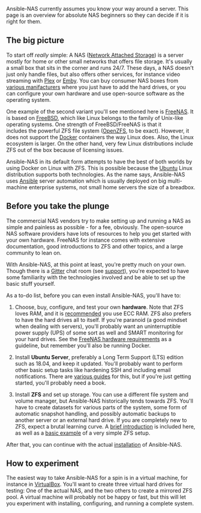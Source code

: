 Ansible-NAS currently assumes you know your way around a server. This page is an
overview for absolute NAS beginners so they can decide if it is right for them.

## The big picture

To start off _really_ simple: A NAS ([Network Attached
Storage](https://en.wikipedia.org/wiki/Network-attached_storage)) is a server
mostly for home or other small networks that offers file storage. It's usually a
small box that sits in the corner and runs 24/7. These days, a NAS doesn't just
only handle files, but also offers other services, for instance video streaming
with [Plex](https://www.plex.tv/) or [Emby](https://emby.media/index.html). You
can buy consumer NAS boxes from [various
manifacturers](https://en.wikipedia.org/wiki/List_of_NAS_manufacturers) where
you just have to add the hard drives, or you can configure your own hardware and
use open-source software as the operating system. 

One example of the second variant you'll see mentioned here is
[FreeNAS](https://freenas.org/). It is based on
[FreeBSD](https://www.freebsd.org/), which like Linux belongs to the family of
Unix-like operating systems. One strength of FreeBSD/FreeNAS is that it  
includes the powerful ZFS file system
([OpenZFS](http://www.open-zfs.org/wiki/Main_Page), to be exact).  However, it
does not support the [Docker](https://www.docker.com/) containers the way Linux
does. Also, the Linux ecosystem is larger. On the other hand, very few Linux
distributions include ZFS out of the box because of licensing issues.

Ansible-NAS in its default form attempts to have the best of both worlds by
using Docker on Linux with ZFS. This is possible because the
[Ubuntu](https://www.ubuntu.com/server) Linux distribution supports both
technologies. As the name says, Ansible-NAS uses
[Ansible](https://www.ansible.com/) server automation which is usually deployed
on big multi-machine enterprise systems, not small home servers the size of a
breadbox. 

## Before you take the plunge

The commercial NAS vendors try to make setting up and running a NAS as simple
and painless as possible - for a fee, obviously. The open-source NAS software
providers have lots of resources to help you get started with your own hardware.
FreeNAS for instance comes with extensive documentation, good introductions to
ZFS and other topics, and a large community to lean on. 

With Ansible-NAS, at this point at least, you're pretty much on your own. Though
there is a [Gitter](https://gitter.im/Ansible-NAS/Chat) chat room (see
[support](support.md)), you're expected to have some familiarity with the
technologies involved and be able to set up the basic stuff yourself. 

As a to-do list, before you can even install Ansible-NAS, you'll have to:

1. Choose, buy, configure, and test your own **hardware**. Note that ZFS loves
   RAM, and it is [recommended](zfs_overview.md) you use ECC RAM. ZFS also
   prefers to have the hard drives all to itself. If you're paranoid (a good
   mindset when dealing with servers), you'll probably want an uninterruptible
   power supply (UPS) of some sort as well and SMART monitoring for your hard
   drives. See the [FreeNAS hardware
   requirements](https://freenas.org/hardware-requirements/) as a guideline, but
   remember you'll also be running Docker.

1. Install **Ubuntu Server**, preferably a Long Term Support (LTS) edition such
   as 18.04, and keep it updated. You'll probably want to perform other basic
   setup tasks like hardening SSH and including email notifications. There are
   [various guides](https://devanswers.co/ubuntu-18-04-initial-server-setup/)
   for this, but if you're just getting started, you'll probably need a book.

1. Install **ZFS** and set up storage. You can use a different file system and
   volume manager, but Ansible-NAS historically tends towards ZFS. You'll have
   to create datasets for various parts of the system, some form of automatic
   snapshot handling, and possibly automatic backups to another server or an
   external hard drive. If you are completely new to ZFS, expect a brutal
   learning curve. A [brief introduction](zfs_overview.md) is included here, as
   well as a [basic example](zfs_configuration.md) of a very simple ZFS setup.
   
After that, you can continue with the actual [installation](installation.md) of
Ansible-NAS.

## How to experiment

The easiest way to take Ansible-NAS for a spin is in a virtual machine, for
instance in [VirtualBox](https://www.virtualbox.org/). You'll want to create
three virtual hard drives for testing: One of the actual NAS, and the two others
to create a mirrored ZFS pool. A virtual machine will probably not be happy or
fast, but this will let you experiment with installing, configuring, and running
a complete system. 

